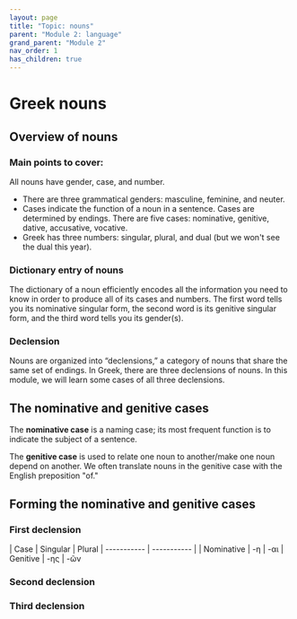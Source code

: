 ```yaml
---
layout: page
title: "Topic: nouns"
parent: "Module 2: language"
grand_parent: "Module 2"
nav_order: 1
has_children: true
---
```



# Greek nouns 

## Overview of nouns 

### Main points to cover:

All nouns have gender, case, and number.
- There are three grammatical genders: masculine, feminine, and neuter.
- Cases indicate the function of a noun in a sentence. Cases are determined by endings. There are five cases: nominative, genitive, dative, accusative, vocative. 
- Greek has three numbers: singular, plural, and dual (but we won't see the dual this year). 

### Dictionary entry of nouns 

The dictionary of a noun efficiently encodes all the information you need to know in order to produce all of its cases and numbers. The first word tells you its nominative singular form, the second word is its genitive singular form, and the third word tells you its gender(s).

### Declension 

Nouns are organized into “declensions,” a category of nouns that share the same set of endings. In Greek, there are three declensions of nouns. In this module, we will learn some cases of all three declensions.

## The nominative and genitive cases  

The **nominative case** is a naming case; its most frequent function is to indicate the subject of a sentence. 

The **genitive case** is used to relate one noun to another/make one noun depend on another. We often translate nouns in the genitive case with the English preposition "of." 

## Forming the nominative and genitive cases 

### First declension

| Case | Singular | Plural 
| ----------- | ----------- |
| Nominative | -η | -αι
| Genitive | -ης | -ῶν

### Second declension

### Third declension



